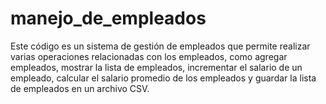 # manejo_de_empleados
Este código es un sistema de gestión de empleados que permite realizar varias operaciones relacionadas con los empleados, como agregar empleados, mostrar la lista de empleados, incrementar el salario de un empleado, calcular el salario  promedio de los empleados y guardar la lista de empleados en un archivo CSV.

